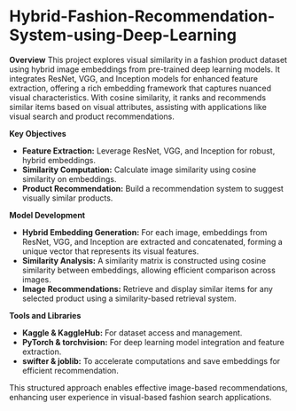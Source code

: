 # Hybrid-Fashion-Recommendation-System-using-Deep-Learning

**Overview**
This project explores visual similarity in a fashion product dataset using hybrid image embeddings from pre-trained deep learning models. It integrates ResNet, VGG, and Inception models for enhanced feature extraction, offering a rich embedding framework that captures nuanced visual characteristics. With cosine similarity, it ranks and recommends similar items based on visual attributes, assisting with applications like visual search and product recommendations.

**Key Objectives**
* **Feature Extraction:** Leverage ResNet, VGG, and Inception for robust, hybrid embeddings.
* **Similarity Computation:** Calculate image similarity using cosine similarity on embeddings.
* **Product Recommendation:** Build a recommendation system to suggest visually similar products.

**Model Development**
* **Hybrid Embedding Generation:** For each image, embeddings from ResNet, VGG, and Inception are extracted and concatenated, forming a unique vector that represents its visual features.
* **Similarity Analysis:** A similarity matrix is constructed using cosine similarity between embeddings, allowing efficient comparison across images.
* **Image Recommendations:** Retrieve and display similar items for any selected product using a similarity-based retrieval system.

**Tools and Libraries**
* **Kaggle & KaggleHub:** For dataset access and management.
* **PyTorch & torchvision:** For deep learning model integration and feature extraction.
* **swifter & joblib:** To accelerate computations and save embeddings for efficient recommendation.

This structured approach enables effective image-based recommendations, enhancing user experience in visual-based fashion search applications.
